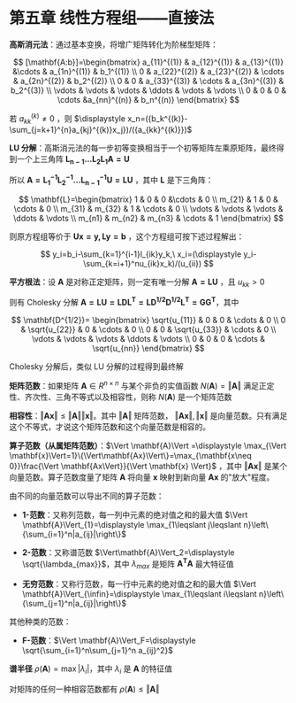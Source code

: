 # **第五章 线性方程组——直接法**

**高斯消元法**：通过基本变换，将增广矩阵转化为阶梯型矩阵：

$$
[\mathbf{A:b}]=\begin{bmatrix}
a_{11}^{(1)} & a_{12}^{(1)} & a_{13}^{(1)} &\cdots & a_{1n}^{(1)} & b_1^{(1)} \\
0 & a_{22}^{(2)} & a_{23}^{(2)} & \cdots &  a_{2n}^{(2)} & b_2^{(2)} \\
0 & 0 & a_{33}^{(3)} & \cdots & a_{3n}^{(3)} & b_2^{(3)} \\
\vdots & \vdots & \vdots & \ddots & \vdots & \vdots \\
0 & 0 & 0 & \cdots &a_{nn}^{(n)} & b_n^{(n)}
\end{bmatrix}
$$

若 $a_{kk}^{(k)}\neq 0$ ，则 $\displaystyle x_n=({b_k^{(k)}-\sum_{j=k+1}^{n}a_{kj}^{(k)}x_j})/({a_{kk}^{(k)}})$

**LU 分解**：高斯消元法的每一步初等变换相当于一个初等矩阵左乘原矩阵，最终得到一个上三角阵 $\mathbf{L_{n-1}\dots L_2L_1A=U}$

所以 $\mathbf{A=L_1^{-1}L_2^{-1}\dots L_{n-1}^{-1}U=LU}$ ，其中 $\mathbf{L}$ 是下三角阵：

$$
\mathbf{L}=\begin{bmatrix}
1 & 0 & 0 &\cdots & 0 \\
m_{21} & 1 & 0 & \cdots &  0 \\
m_{31} & m_{32} & 1 & \cdots & 0 \\
\vdots & \vdots & \vdots & \ddots & \vdots \\
m_{n1} & m_{n2} & m_{n3} & \cdots & 1
\end{bmatrix}
$$

则原方程组等价于 $\mathbf{Ux=y, Ly=b}$ ，这个方程组可按下述过程解出：

$$
y_i=b_i-\sum_{k=1}^{i-1}l_{ik}y_k,\ x_i=(\displaystyle y_i-\sum_{k=i+1}^nu_{ik}x_k)/(u_{ii})
$$

**平方根法**：设 $\mathbf{A}$ 是对称正定矩阵，则一定有唯一分解 $\mathbf{A=LU}$ ，且 $u_{kk}>0$

则有 Cholesky 分解 $\mathbf{A=LU=LDL^T=LD^{1/2} D^{1/2} L^T=G G^T}$，其中

$$
\mathbf{D^{1/2}}=
\begin{bmatrix}
\sqrt{u_{11}} & 0 & 0 & \cdots & 0 \\
0 & \sqrt{u_{22}} & 0 & \cdots & 0 \\
0 & 0 & \sqrt{u_{33}} & \cdots & 0 \\
\vdots & \vdots & \vdots & \ddots & \vdots \\
0 & 0 & 0 & \cdots & \sqrt{u_{nn}}
\end{bmatrix}
$$

Cholesky 分解后，类似 LU 分解的过程得到最终解

**矩阵范数**：如果矩阵 $\mathbf{A}\in R^{n\times n}$ 与某个非负的实值函数 $N(\mathbf{A})=\Vert\mathbf{A}\Vert$ 满足正定性、齐次性、三角不等式以及相容性，则称 $N(\mathbf{A})$ 是一个矩阵范数

**相容性**：$\Vert \mathbf{Ax}\Vert\leqslant \Vert \mathbf{A}\Vert \Vert \mathbf{x}\Vert$。其中 $\Vert \mathbf{A}\Vert$ 矩阵范数， $\Vert \mathbf{Ax}\Vert, \Vert \mathbf{x}\Vert$ 是向量范数。只有满足这个不等式，才说这个矩阵范数和这个向量范数是相容的。

**算子范数（从属矩阵范数）**：$\Vert \mathbf{A}\Vert =\displaystyle \max_{\Vert \mathbf{x}\Vert=1}\{\Vert\mathbf{Ax}\Vert\}=\max_{\mathbf{x\neq 0}}\frac{\Vert \mathbf{Ax\Vert}}{\Vert \mathbf{x} \Vert}$ ，其中 $\Vert\mathbf{Ax}\Vert$ 是某个向量范数。算子范数度量了矩阵 $\mathbf{A}$ 将向量 $\mathbf{x}$ 映射到新向量 $\mathbf{Ax}$ 的"放大"程度。

由不同的向量范数可以导出不同的算子范数：

- **1-范数**：又称列范数，每一列中元素的绝对值之和的最大值 $\Vert \mathbf{A}\Vert_{1}=\displaystyle \max_{1\leqslant j\leqslant n}\left\{\sum_{i=1}^n|a_{ij}|\right\}$

- **2-范数**：又称谱范数 $\Vert\mathbf{A}\Vert_2=\displaystyle \sqrt{\lambda_{max}}$，其中 $\lambda_{max}$ 是矩阵 $\mathbf{A^T A}$ 最大特征值

- **无穷范数**：又称行范数，每一行中元素的绝对值之和的最大值 $\Vert \mathbf{A}\Vert_{\infin}=\displaystyle \max_{1\leqslant i\leqslant n}\left\{\sum_{j=1}^n|a_{ij}|\right\}$

其他种类的范数：

- **F-范数**：$\Vert \mathbf{A}\Vert_F=\displaystyle \sqrt{\sum_{i=1}^n\sum_{j=1}^n a_{ij}^2}$

**谱半径** $\rho(\mathbf{A})=\max|\lambda_i|$，其中 $\lambda_i$ 是 $\mathbf{A}$ 的特征值

对矩阵的任何一种相容范数都有 $\rho(\mathbf{A})\leqslant \Vert \mathbf{A} \Vert$
